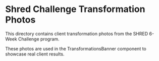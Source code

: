 # Shred Challenge Transformation Photos

This directory contains client transformation photos from the SHRED 6-Week Challenge program.

These photos are used in the TransformationsBanner component to showcase real client results.